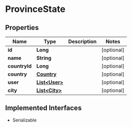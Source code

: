 

# ProvinceState


## Properties

Name | Type | Description | Notes
------------ | ------------- | ------------- | -------------
**id** | **Long** |  |  [optional]
**name** | **String** |  |  [optional]
**countryId** | **Long** |  |  [optional]
**country** | [**Country**](Country.md) |  |  [optional]
**user** | [**List&lt;User&gt;**](User.md) |  |  [optional]
**city** | [**List&lt;City&gt;**](City.md) |  |  [optional]


## Implemented Interfaces

* Serializable


